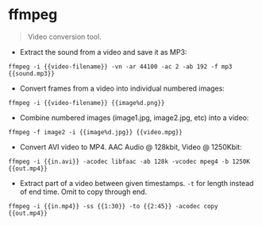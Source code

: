 # ffmpeg

> Video conversion tool.

- Extract the sound from a video and save it as MP3:

`ffmpeg -i {{video-filename}} -vn -ar 44100 -ac 2 -ab 192 -f mp3 {{sound.mp3}}`

- Convert frames from a video into individual numbered images:

`ffmpeg -i {{video-filename}} {{image%d.png}}`

- Combine numbered images (image1.jpg, image2.jpg, etc) into a video:

`ffmpeg -f image2 -i {{image%d.jpg}} {{video.mpg}}`

- Convert AVI video to MP4. AAC Audio @ 128kbit, Video @ 1250Kbit:

`ffmpeg -i {{in.avi}} -acodec libfaac -ab 128k -vcodec mpeg4 -b 1250K {{out.mp4}}`

- Extract part of a video between given timestamps. `-t` for length instead of end time.  Omit to copy through end.

`ffmpeg -i {{in.mp4}} -ss {{1:30}} -to {{2:45}} -acodec copy {{out.mp4}}`
